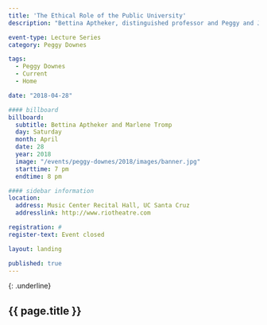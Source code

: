 ```yaml
---
title: 'The Ethical Role of the Public University'
description: "Bettina Aptheker, distinguished professor and Peggy and Jack Baskin Foundation Presidential Chair for Feminist Studies, delivered the weekend’s faculty keynote address and 2018’s Baskin Ethics Lecture."

event-type: Lecture Series
category: Peggy Downes

tags:
  - Peggy Downes
  - Current
  - Home

date: "2018-04-28"

#### billboard
billboard:
  subtitle: Bettina Aptheker and Marlene Tromp
  day: Saturday
  month: April
  date: 28
  year: 2018
  image: "/events/peggy-downes/2018/images/banner.jpg"
  starttime: 7 pm
  endtime: 8 pm

#### sidebar information
location:
  address: Music Center Recital Hall, UC Santa Cruz
  addresslink: http://www.riotheatre.com

registration: #
register-text: Event closed

layout: landing

published: true
---
```


{: .underline}
## {{ page.title }}
